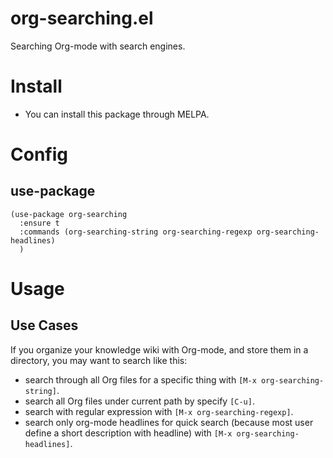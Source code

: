 # org-searching.el
Searching Org-mode with search engines.

# Install #

- You can install this package through MELPA.

# Config #

## use-package ##

``` emacs-lisp
(use-package org-searching
  :ensure t
  :commands (org-searching-string org-searching-regexp org-searching-headlines)
  )
```

# Usage #

## Use Cases ##

If you organize your knowledge wiki with Org-mode, and store them in a
directory, you may want to search like this:

- search through all Org files for a specific thing with `[M-x org-searching-string]`.
- search all Org files under current path by specify `[C-u]`.
- search with regular expression with `[M-x org-searching-regexp]`.
- search only org-mode headlines for quick search (because most user define a
  short description with headline) with `[M-x org-searching-headlines]`.

